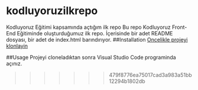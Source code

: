 # kodluyoruzilkrepo
Kodluyoruz Eğitimi kapsamında açtığım ilk repo
Bu repo Kodluyoruz Front-End Eğitiminde oluşturduğumuz ilk repo. İçerisinde bir adet README dosyası, bir adet de index.html barındırıyor.
##Installation
[Oncelikle projeyi klonlayin](https://github.com/ozturkramazan/kodluyoruzilkrepo)

##Usage
Projeyi cloneladıktan sonra Visual Studio Code programinda açınız.

>>>>>>> 479f8776ea75017cad3a983a51bb12294b1802db
